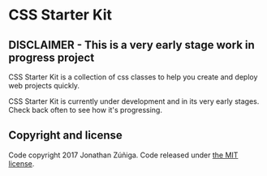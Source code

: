 # CSS Starter Kit

## DISCLAIMER - This is a very early stage work in progress project

CSS Starter Kit is a collection of css classes to help you create and deploy web projects quickly.

CSS Starter Kit is currently under development and in its very early stages. Check back often to see how it's progressing.

## Copyright and license

Code copyright 2017 Jonathan Zúñiga. Code released under [the MIT license](https://github.com/jonathanzuniga/css-starter-kit/blob/master/LICENSE).
